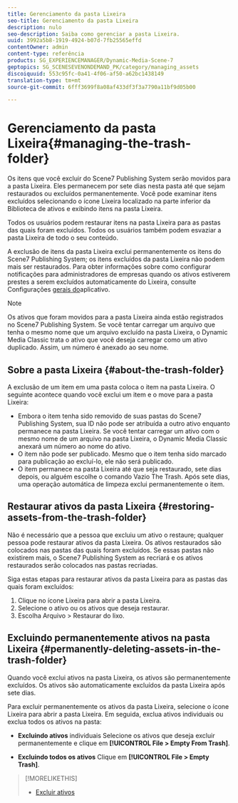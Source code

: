 ```yaml
---
title: Gerenciamento da pasta Lixeira
seo-title: Gerenciamento da pasta Lixeira
description: nulo
seo-description: Saiba como gerenciar a pasta Lixeira.
uuid: 3992a5b8-1919-4924-b07d-7fb25565effd
contentOwner: admin
content-type: referência
products: SG_EXPERIENCEMANAGER/Dynamic-Media-Scene-7
geptopics: SG_SCENESEVENONDEMAND_PK/category/managing_assets
discoiquuid: 553c95fc-0a41-4f06-af50-a62bc1438149
translation-type: tm+mt
source-git-commit: 6fff3699f8a08af433df3f3a7790a11bf9d05b00

---
```



# Gerenciamento da pasta Lixeira{#managing-the-trash-folder}

Os itens que você excluir do Scene7 Publishing System serão movidos para a pasta Lixeira. Eles permanecem por sete dias nesta pasta até que sejam restaurados ou excluídos permanentemente. Você pode examinar itens excluídos selecionando o ícone Lixeira localizado na parte inferior da Biblioteca de ativos e exibindo itens na pasta Lixeira.

Todos os usuários podem restaurar itens na pasta Lixeira para as pastas das quais foram excluídos. Todos os usuários também podem esvaziar a pasta Lixeira de todo o seu conteúdo.

A exclusão de itens da pasta Lixeira exclui permanentemente os itens do Scene7 Publishing System; os itens excluídos da pasta Lixeira não podem mais ser restaurados. Para obter informações sobre como configurar notificações para administradores de empresas quando os ativos estiverem prestes a serem excluídos automaticamente do Lixeira, consulte Configurações [gerais do](application-setup.md#general_settings)aplicativo.

>[!NOTE]
>
>Os ativos que foram movidos para a pasta Lixeira ainda estão registrados no Scene7 Publishing System. Se você tentar carregar um arquivo que tenha o mesmo nome que um arquivo excluído na pasta Lixeira, o Dynamic Media Classic trata o ativo que você deseja carregar como um ativo duplicado. Assim, um número é anexado ao seu nome.

## Sobre a pasta Lixeira {#about-the-trash-folder}

A exclusão de um item em uma pasta coloca o item na pasta Lixeira. O seguinte acontece quando você exclui um item e o move para a pasta Lixeira:

* Embora o item tenha sido removido de suas pastas do Scene7 Publishing System, sua ID não pode ser atribuída a outro ativo enquanto permanece na pasta Lixeira. Se você tentar carregar um ativo com o mesmo nome de um arquivo na pasta Lixeira, o Dynamic Media Classic anexará um número ao nome do ativo.
* O item não pode ser publicado. Mesmo que o item tenha sido marcado para publicação ao excluí-lo, ele não será publicado.
* O item permanece na pasta Lixeira até que seja restaurado, sete dias depois, ou alguém escolhe o comando Vazio The Trash. Após sete dias, uma operação automática de limpeza exclui permanentemente o item.

## Restaurar ativos da pasta Lixeira {#restoring-assets-from-the-trash-folder}

Não é necessário que a pessoa que excluiu um ativo o restaure; qualquer pessoa pode restaurar ativos da pasta Lixeira. Os ativos restaurados são colocados nas pastas das quais foram excluídos. Se essas pastas não existirem mais, o Scene7 Publishing System as recriará e os ativos restaurados serão colocados nas pastas recriadas.

Siga estas etapas para restaurar ativos da pasta Lixeira para as pastas das quais foram excluídos:

1. Clique no ícone Lixeira para abrir a pasta Lixeira.
1. Selecione o ativo ou os ativos que deseja restaurar.
1. Escolha Arquivo &gt; Restaurar do lixo.

## Excluindo permanentemente ativos na pasta Lixeira {#permanently-deleting-assets-in-the-trash-folder}

Quando você exclui ativos na pasta Lixeira, os ativos são permanentemente excluídos. Os ativos são automaticamente excluídos da pasta Lixeira após sete dias.

Para excluir permanentemente os ativos da pasta Lixeira, selecione o ícone Lixeira para abrir a pasta Lixeira. Em seguida, exclua ativos individuais ou exclua todos os ativos na pasta:

* **Excluindo ativos** individuais Selecione os ativos que deseja excluir permanentemente e clique em **[!UICONTROL File > Empty From Trash]**.

* **Excluindo todos os ativos** Clique em **[!UICONTROL File > Empty Trash]**.

>[!MORELIKETHIS]
>
>* [Excluir ativos](moving-renaming-deleting-assets.md#delete_assets)

